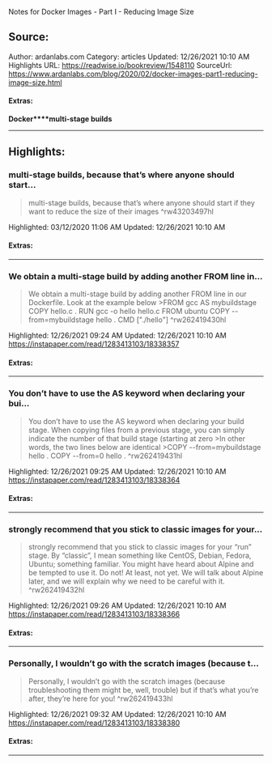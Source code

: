 Notes for Docker Images - Part I - Reducing Image Size

## Source:
Author: ardanlabs.com
Category: articles
Updated: 12/26/2021 10:10 AM
Highlights URL: https://readwise.io/bookreview/1548110
SourceUrl: https://www.ardanlabs.com/blog/2020/02/docker-images-part1-reducing-image-size.html


#### Extras:
**Docker****multi-stage builds**

 
-----
 ## Highlights:

### multi-stage builds, because that’s where anyone should start...
>multi-stage builds, because that’s where anyone should start if they want to reduce the size of their images ^rw43203497hl


Highlighted: 03/12/2020 11:06 AM
Updated: 12/26/2021 10:10 AM


#### Extras:



------

### We obtain a multi-stage build by adding another FROM line in...
>We obtain a multi-stage build by adding another FROM line in our Dockerfile. Look at the example below
&gt;FROM gcc AS mybuildstage
COPY hello.c .
RUN gcc -o hello hello.c
FROM ubuntu
COPY --from=mybuildstage hello .
CMD [&quot;.&#x2F;hello&quot;] ^rw262419430hl


Highlighted: 12/26/2021 09:24 AM
Updated: 12/26/2021 10:10 AM
https://instapaper.com/read/1283413103/18338357


#### Extras:





------

### You don’t have to use the AS keyword when declaring your bui...
>You don’t have to use the AS keyword when declaring your build stage. When copying files from a previous stage, you can simply indicate the number of that build stage (starting at zero
&gt;In other words, the two lines below are identical
&gt;COPY --from=mybuildstage hello .
COPY --from=0 hello . ^rw262419431hl


Highlighted: 12/26/2021 09:25 AM
Updated: 12/26/2021 10:10 AM
https://instapaper.com/read/1283413103/18338364


#### Extras:





------

### strongly recommend that you stick to classic images for your...
>strongly recommend that you stick to classic images for your “run” stage. By “classic”, I mean something like CentOS, Debian, Fedora, Ubuntu; something familiar. You might have heard about Alpine and be tempted to use it. Do not! At least, not yet. We will talk about Alpine later, and we will explain why we need to be careful with it. ^rw262419432hl


Highlighted: 12/26/2021 09:26 AM
Updated: 12/26/2021 10:10 AM
https://instapaper.com/read/1283413103/18338366


#### Extras:





------

### Personally, I wouldn’t go with the scratch images (because t...
>Personally, I wouldn’t go with the scratch images (because troubleshooting them might be, well, trouble) but if that’s what you’re after, they’re here for you! ^rw262419433hl


Highlighted: 12/26/2021 09:32 AM
Updated: 12/26/2021 10:10 AM
https://instapaper.com/read/1283413103/18338380


#### Extras:





------

